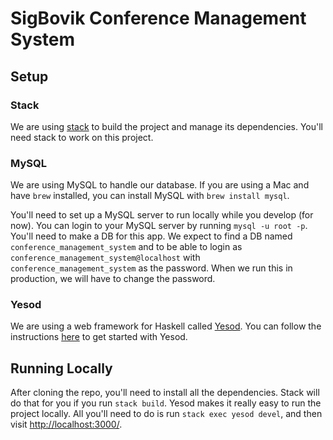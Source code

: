 # SigBovik Conference Management System

## Setup

### Stack
We are using [stack](https://docs.haskellstack.org/en/stable/install_and_upgrade/)
to build the project and manage its dependencies. You'll need stack to work on this
project.

### MySQL
We are using MySQL to handle our database. If you are using a Mac and have
`brew` installed, you can install MySQL with `brew install mysql`.

You'll need to set up a MySQL server to run locally while you develop (for now).
You can login to your MySQL server by running `mysql -u root -p`. You'll need to
make a DB for this app. We expect to find a DB named `conference_management_system`
and to be able to login as `conference_management_system@localhost` with
`conference_management_system` as the password. When we run this in production,
we will have to change the password.

### Yesod
We are using a web framework for Haskell called [Yesod](http://www.yesodweb.com/).
You can follow the instructions [here](http://www.yesodweb.com/page/quickstart) to
get started with Yesod.

## Running Locally
After cloning the repo, you'll need to install all the dependencies. Stack will do
that for you if you run `stack build`.
Yesod makes it really easy to run the project locally. All you'll need to do is run
`stack exec yesod devel`, and then visit [http://localhost:3000/](http://localhost:3000/).
